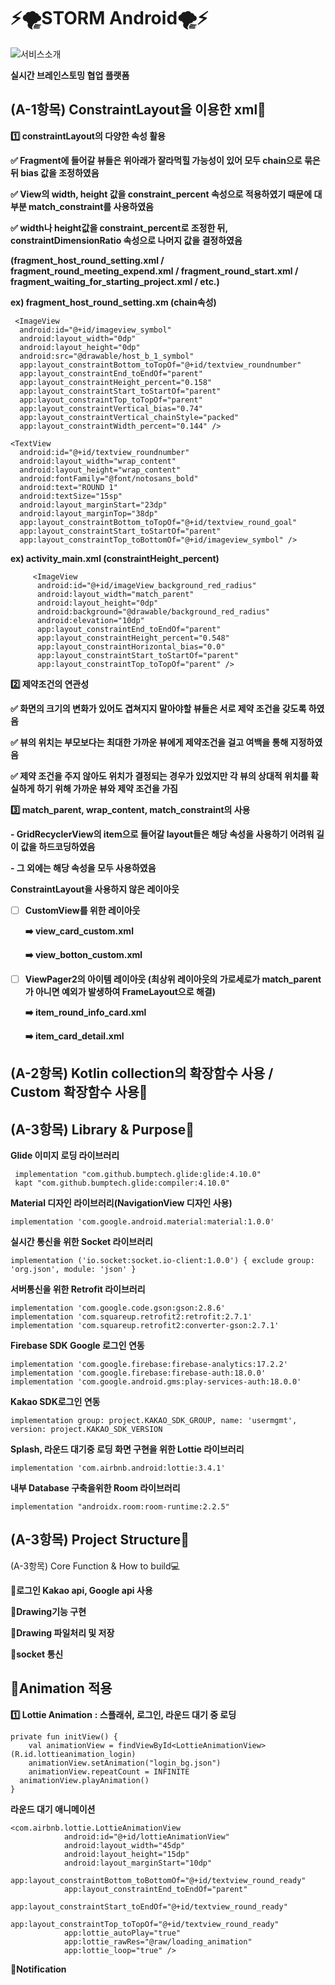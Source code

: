 
# ⚡️🌪STORM Android🌪⚡️


![서비스소개](https://user-images.githubusercontent.com/55133871/86811476-ec591d00-c0b8-11ea-971e-c78793429ae7.png)

**실시간 브레인스토밍 협업 플랫폼**



## (A-1항목) ConstraintLayout을 이용한 xml🔗


**1️⃣ constraintLayout의 다양한 속성 활용**

**✅ Fragment에 들어갈 뷰들은 위아래가 잘라먹힐 가능성이 있어 모두 chain으로 묶은 뒤 bias 값을 조정하였음**


**✅ View의 width, height 값을 constraint_percent 속성으로 적용하였기 때문에 대부분 match_constraint를 사용하였음**


**✅ width나 height값을 constraint_percent로 조정한 뒤, constraintDimensionRatio 속성으로 나머지 값을 결정하였음**


**(fragment_host_round_setting.xml / fragment_round_meeting_expend.xml / fragment_round_start.xml / fragment_waiting_for_starting_project.xml / etc.)**

**ex) fragment_host_round_setting.xm (chain속성)**

  
	 <ImageView  
	  android:id="@+id/imageview_symbol"  
	  android:layout_width="0dp"  
	  android:layout_height="0dp"  
	  android:src="@drawable/host_b_1_symbol"  
	  app:layout_constraintBottom_toTopOf="@+id/textview_roundnumber"  
	  app:layout_constraintEnd_toEndOf="parent"  
	  app:layout_constraintHeight_percent="0.158"  
	  app:layout_constraintStart_toStartOf="parent"  
	  app:layout_constraintTop_toTopOf="parent"  
	  app:layout_constraintVertical_bias="0.74"  
	  app:layout_constraintVertical_chainStyle="packed"  
	  app:layout_constraintWidth_percent="0.144" />  
	  
	<TextView  
	  android:id="@+id/textview_roundnumber"  
	  android:layout_width="wrap_content"  
	  android:layout_height="wrap_content"  
	  android:fontFamily="@font/notosans_bold"  
	  android:text="ROUND 1"  
	  android:textSize="15sp"  
	  android:layout_marginStart="23dp"  
	  android:layout_marginTop="38dp"  
	  app:layout_constraintBottom_toTopOf="@+id/textview_round_goal"  
	  app:layout_constraintStart_toStartOf="parent"  
	  app:layout_constraintTop_toBottomOf="@+id/imageview_symbol" />

**ex) activity_main.xml (constraintHeight_percent)**
          
         <ImageView  
          android:id="@+id/imageView_background_red_radius"  
          android:layout_width="match_parent"  
          android:layout_height="0dp"  
          android:background="@drawable/background_red_radius"  
          android:elevation="10dp"  
          app:layout_constraintEnd_toEndOf="parent"  
          app:layout_constraintHeight_percent="0.548"  
          app:layout_constraintHorizontal_bias="0.0"  
          app:layout_constraintStart_toStartOf="parent"  
          app:layout_constraintTop_toTopOf="parent" />



**2️⃣ 제약조건의 연관성**

**✅ 화면의 크기의 변화가 있어도 겹쳐지지 말아야할 뷰들은 서로 제약 조건을 갖도록 하였음**

**✅ 뷰의 위치는 부모보다는 최대한 가까운 뷰에게 제약조건을 걸고 여백을 통해 지정하였음**

**✅ 제약 조건을 주지 않아도 위치가 결정되는 경우가 있었지만 각 뷰의 상대적 위치를 확실하게 하기 위해 가까운 뷰와 제약 조건을 가짐**


**3️⃣ match_parent, wrap_content, match_constraint의 사용**

**- GridRecyclerView의 item으로 들어갈 layout들은 해당 속성을 사용하기 어려워 길이 값을 하드코딩하였음**

**- 그 외에는 해당 속성을 모두 사용하였음**


 **ConstraintLayout을 사용하지 않은 레이아웃**
 
- [ ] **CustomView를 위한 레이아웃**
 
	**➡️ view_card_custom.xml**

	**➡️ view_botton_custom.xml**

 - [ ] **ViewPager2의 아이템 레이아웃 (최상위 레이아웃의 가로세로가 match_parent가 아니면 예외가 발생하여 FrameLayout으로 해결)**

	**➡️ item_round_info_card.xml**

	**➡️ item_card_detail.xml**

## (A-2항목) Kotlin collection의 확장함수 사용 / Custom 확장함수 사용📝


## (A-3항목) Library & Purpose📖

**Glide 이미지 로딩 라이브러리**

     implementation "com.github.bumptech.glide:glide:4.10.0"
     kapt "com.github.bumptech.glide:compiler:4.10.0"

**Material 디자인 라이브러리(NavigationView 디자인 사용)**

    implementation 'com.google.android.material:material:1.0.0'

**실시간 통신을 위한 Socket 라이브러리**

    implementation ('io.socket:socket.io-client:1.0.0') { exclude group: 'org.json', module: 'json' }

**서버통신을 위한 Retrofit 라이브러리**

    implementation 'com.google.code.gson:gson:2.8.6'  
    implementation 'com.squareup.retrofit2:retrofit:2.7.1'  
    implementation 'com.squareup.retrofit2:converter-gson:2.7.1'

**Firebase SDK Google 로그인 연동**

    implementation 'com.google.firebase:firebase-analytics:17.2.2'  
    implementation 'com.google.firebase:firebase-auth:18.0.0'  
    implementation 'com.google.android.gms:play-services-auth:18.0.0'


**Kakao  SDK로그인 연동**

    implementation group: project.KAKAO_SDK_GROUP, name: 'usermgmt', version: project.KAKAO_SDK_VERSION

**Splash, 라운드 대기중 로딩 화면 구현을 위한 Lottie 라이브러리**

    implementation 'com.airbnb.android:lottie:3.4.1'

**내부 Database 구축을위한 Room 라이브러리**

    implementation "androidx.room:room-runtime:2.2.5"

			

## (A-3항목) Project Structure📐

 


(A-3항목) Core Function & How to build💻

**🚪로그인 Kakao api, Google api 사용**

 

**🎨Drawing기능 구현**

**💾Drawing 파일처리 및 저장**

**📶socket 통신**

## **🎥Animation 적용**

**1️⃣ Lottie Animation**
  **: 스플래쉬, 로그인, 라운드 대기 중 로딩**

    private fun initView() {  
        val animationView = findViewById<LottieAnimationView>(R.id.lottieanimation_login)  
        animationView.setAnimation("login_bg.json")  
        animationView.repeatCount = INFINITE  
      animationView.playAnimation()  
    }
    
**라운드 대기 애니메이션**

    <com.airbnb.lottie.LottieAnimationView
                android:id="@+id/lottieAnimationView"
                android:layout_width="45dp"
                android:layout_height="15dp"
                android:layout_marginStart="10dp"
                app:layout_constraintBottom_toBottomOf="@+id/textview_round_ready"
                app:layout_constraintEnd_toEndOf="parent"
                app:layout_constraintStart_toEndOf="@+id/textview_round_ready"
                app:layout_constraintTop_toTopOf="@+id/textview_round_ready"
                app:lottie_autoPlay="true"
                app:lottie_rawRes="@raw/loading_animation"
                app:lottie_loop="true" />


**📢Notification**




